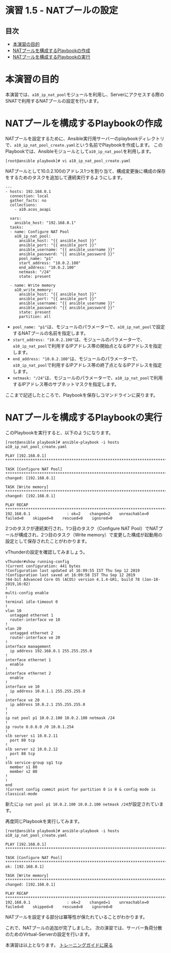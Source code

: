 # 演習 1.5 - NATプールの設定

## 目次

- [本演習の目的](#本演習の目的)
- [NATプールを構成するPlaybookの作成](#NATプールを構成するPlaybookの作成)
- [NATプールを構成するPlaybookの実行](#NATプールを構成するPlaybookの実行)

# 本演習の目的

本演習では、`a10_ip_nat_pool`モジュールを利用し、Serverにアクセスする際のSNATで利用するNATプールの設定を行います。

# NATプールを構成するPlaybookの作成

NATプールを設定するために、Ansible実行用サーバーのplaybookディレクトリで、`a10_ip_nat_pool_create.yaml`という名前でPlaybookを作成します。
このPlaybookでは、Ansibleモジュールとして`a10_ip_nat_pool`を利用します。

```
[root@ansible playbook]# vi a10_ip_nat_pool_create.yaml
```

NATプールとして10.0.2.100のアドレス1つを割り当て、構成変更後に構成の保存をするためのタスクを追加して連続実行するようにします。

``` 
---
- hosts: 192.168.0.1
  connection: local
  gather_facts: no
  collections:
    - a10.acos_axapi

  vars:
    ansible_host: "192.168.0.1"
  tasks:
  - name: Configure NAT Pool
    a10_ip_nat_pool:
      ansible_host: "{{ ansible_host }}"
      ansible_port: "{{ ansible_port }}"
      ansible_username: "{{ ansible_username }}"
      ansible_password: "{{ ansible_password }}"
      pool_name: "p1"
      start_address: "10.0.2.100"
      end_address: "10.0.2.100"
      netmask: "/24"
      state: present

  - name: Write memory
    a10_write_memory:
      ansible_host: "{{ ansible_host }}"
      ansible_port: "{{ ansible_port }}"
      ansible_username: "{{ ansible_username }}"
      ansible_password: "{{ ansible_password }}"
      state: present
      partition: all
```

- `pool_name: "p1"`は、モジュールのパラメーターで、`a10_ip_nat_pool`で設定するNATプールの名前を指定します。
- `start_address: "10.0.2.100"`は、モジュールのパラメーターで、`a10_ip_nat_pool`で利用するIPアドレス帯の開始点となるIPアドレスを指定します。
- `end_address: "10.0.2.100"`は、モジュールのパラメーターで、`a10_ip_nat_pool`で利用するIPアドレス帯の終了点となるIPアドレスを指定します。
- `netmask: "/24"`は、モジュールのパラメーターで、`a10_ip_nat_pool`で利用するIPアドレス帯のサブネットマスクを指定します。

ここまで記述したところで、Playbookを保存しコマンドラインに戻ります。

# NATプールを構成するPlaybookの実行

このPlaybookを実行すると、以下のようになります。

```
[root@ansible playbook]# ansible-playbook -i hosts a10_ip_nat_pool_create.yaml

PLAY [192.168.0.1] ********************************************************************************************************************************

TASK [Configure NAT Pool] *************************************************************************************************************************
changed: [192.168.0.1]

TASK [Write memory] *******************************************************************************************************************************
changed: [192.168.0.1]

PLAY RECAP ****************************************************************************************************************************************
192.168.0.1                : ok=2    changed=2    unreachable=0    failed=0    skipped=0    rescued=0    ignored=0

```

2つのタスクが連続実行され、1つ目のタスク（Configure NAT Pool）でNATプールが構成され、2つ目のタスク（Write memory）で変更した構成が起動用の設定として保存されたことがわかります。

vThunderの設定を確認してみましょう。

```
vThunder#show running-config
!Current configuration: 441 bytes
!Configuration last updated at 16:09:55 IST Thu Sep 12 2019
!Configuration last saved at 16:09:58 IST Thu Sep 12 2019
!64-bit Advanced Core OS (ACOS) version 4.1.4-GR1, build 78 (Jan-18-2019,16:02)
!
multi-config enable
!
terminal idle-timeout 0
!
vlan 10
  untagged ethernet 1
  router-interface ve 10
!
vlan 20
  untagged ethernet 2
  router-interface ve 20
!
interface management
  ip address 192.168.0.1 255.255.255.0
!
interface ethernet 1
  enable
!
interface ethernet 2
  enable
!
interface ve 10
  ip address 10.0.1.1 255.255.255.0
!
interface ve 20
  ip address 10.0.2.1 255.255.255.0
!
!
ip nat pool p1 10.0.2.100 10.0.2.100 netmask /24
!
ip route 0.0.0.0 /0 10.0.1.254
!
slb server s1 10.0.2.11
  port 80 tcp
!
slb server s2 10.0.2.12
  port 80 tcp
!
slb service-group sg1 tcp
  member s1 80
  member s2 80
!
!
end
!Current config commit point for partition 0 is 0 & config mode is classical-mode
```

新たに`ip nat pool p1 10.0.2.100 10.0.2.100 netmask /24`が設定されています。

再度同じPlaybookを実行してみます。
```
[root@ansible playbook]# ansible-playbook -i hosts a10_ip_nat_pool_create.yaml

PLAY [192.168.0.1] ********************************************************************************************************************************

TASK [Configure NAT Pool] *************************************************************************************************************************
ok: [192.168.0.1]

TASK [Write memory] *******************************************************************************************************************************
changed: [192.168.0.1]

PLAY RECAP ****************************************************************************************************************************************
192.168.0.1                : ok=2    changed=1    unreachable=0    failed=0    skipped=0    rescued=0    ignored=0

```

NATプールを設定する部分は冪等性が保たれていることがわかります。

これで、NATプールの追加が完了しました。
次の演習では、サーバー負荷分散のためのVirtual-Serverの設定を行います。

本演習は以上となります。  [トレーニングガイドに戻る](../README.ja.md)
